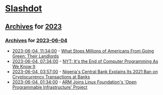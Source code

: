 # [Slashdot](../../../README.md)

## [Archives](../../index.md) for [2023](../index.md)

### [Archives](../../index.md) for [2023-06-04](index.md)

* [2023-06-04, 11:34:00](https://news.slashdot.org/story/23/06/03/165204/what-stops-millions-of-americans-from-going-green-their-landlords?utm_source=rss1.0mainlinkanon&utm_medium=feed) - [What Stops Millions of Americans From Going Green:  Their Landlords](https://news.slashdot.org/story/23/06/03/165204/what-stops-millions-of-americans-from-going-green-their-landlords?utm_source=rss1.0mainlinkanon&utm_medium=feed)
* [2023-06-04, 07:34:00](https://developers.slashdot.org/story/23/06/03/1514212/nyt-its-the-end-of-computer-programming-as-we-know-it?utm_source=rss1.0mainlinkanon&utm_medium=feed) - [NYT: It's the End of Computer Programming As We Know It](https://developers.slashdot.org/story/23/06/03/1514212/nyt-its-the-end-of-computer-programming-as-we-know-it?utm_source=rss1.0mainlinkanon&utm_medium=feed)
* [2023-06-04, 03:57:00](https://news.slashdot.org/story/23/06/04/0348251/nigerias-central-bank-explains-its-2021-ban-on-cryptocurrency-transactions-at-banks?utm_source=rss1.0mainlinkanon&utm_medium=feed) - [Nigeria's Central Bank Explains Its 2021 Ban on Cryptocurrency Transactions at Banks](https://news.slashdot.org/story/23/06/04/0348251/nigerias-central-bank-explains-its-2021-ban-on-cryptocurrency-transactions-at-banks?utm_source=rss1.0mainlinkanon&utm_medium=feed)
* [2023-06-04, 01:34:00](https://hardware.slashdot.org/story/23/06/04/0040235/arm-joins-linux-foundations-open-programmable-infrastructure-project?utm_source=rss1.0mainlinkanon&utm_medium=feed) - [ARM Joins Linux Foundation's 'Open Programmable Infrastructure' Project](https://hardware.slashdot.org/story/23/06/04/0040235/arm-joins-linux-foundations-open-programmable-infrastructure-project?utm_source=rss1.0mainlinkanon&utm_medium=feed)
